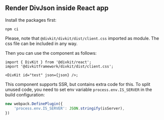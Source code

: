## Render DivJson inside React app

Install the packages first:

```
npm сi
```

Please, note that `@divkit/divkit/dist/client.css` imported as module. The css file can be included in any way.

Then you can use the component as follows:

```tsx
import { DivKit } from '@divkit/react';
import '@divkitframework/divkit/dist/client.css';

<DivKit id="test" json={json} />;
```

This component supports SSR, but contains extra code for this. To split unused code, you need to set env variable `process.env.IS_SERVER` in the build configuration:

```js
new webpack.DefinePlugin({
    'process.env.IS_SERVER': JSON.stringify(isServer),
})
```
